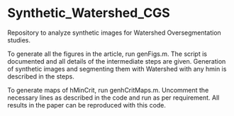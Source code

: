 # Synthetic_Watershed_CGS

Repository to analyze synthetic images for Watershed Oversegmentation studies.

To generate all the figures in the article, run genFigs.m. The script is documented and all details of the intermediate steps are given. Generation of synthetic images and segmenting them with Watershed with any hmin is described in the steps.

To generate maps of hMinCrit, run genhCritMaps.m. Uncomment the necessary lines as described in the code and run as per requirement. All results in the paper can be reproduced with this code.
